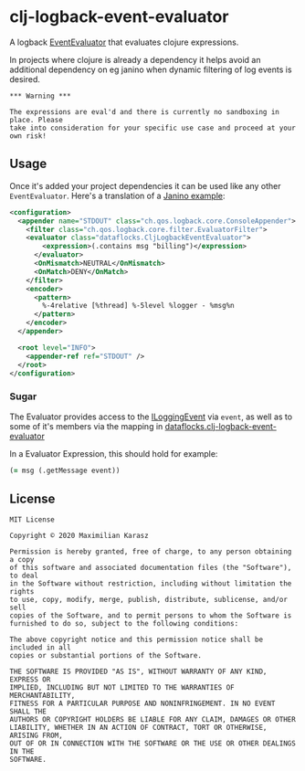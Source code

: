 # clj-logback-event-evaluator

A logback [EventEvaluator](http://logback.qos.ch/manual/filters.html#evalutatorFilter) that evaluates clojure expressions.

In projects where clojure is already a dependency it helps avoid an additional
dependency on eg janino when dynamic filtering of log events is desired.

```
*** Warning ***

The expressions are eval'd and there is currently no sandboxing in place. Please
take into consideration for your specific use case and proceed at your own risk!
```

## Usage

Once it's added your project dependencies it can be used like any other
`EventEvaluator`. Here's a translation of a [Janino example](http://logback.qos.ch/manual/filters.html#JaninoEventEvaluator):

```xml
<configuration>
  <appender name="STDOUT" class="ch.qos.logback.core.ConsoleAppender">
    <filter class="ch.qos.logback.core.filter.EvaluatorFilter">
    <evaluator class="dataflocks.CljLogbackEventEvaluator">
        <expression>(.contains msg "billing")</expression>
      </evaluator>
      <OnMismatch>NEUTRAL</OnMismatch>
      <OnMatch>DENY</OnMatch>
    </filter>
    <encoder>
      <pattern>
        %-4relative [%thread] %-5level %logger - %msg%n
      </pattern>
    </encoder>
  </appender>

  <root level="INFO">
    <appender-ref ref="STDOUT" />
  </root>
</configuration>
```

### Sugar

The Evaluator provides access to the [ILoggingEvent](https://logback.qos.ch/apidocs/ch/qos/logback/classic/spi/ILoggingEvent.html) via `event`,
as well as to some of it's members via the mapping in [dataflocks.clj-logback-event-evaluator](src/dataflocks/clj_logback_event_evaluator.clj#L12)

In a Evaluator Expression, this should hold for example:

```clojure
(= msg (.getMessage event))
```

## License

```
MIT License

Copyright © 2020 Maximilian Karasz

Permission is hereby granted, free of charge, to any person obtaining a copy
of this software and associated documentation files (the "Software"), to deal
in the Software without restriction, including without limitation the rights
to use, copy, modify, merge, publish, distribute, sublicense, and/or sell
copies of the Software, and to permit persons to whom the Software is
furnished to do so, subject to the following conditions:

The above copyright notice and this permission notice shall be included in all
copies or substantial portions of the Software.

THE SOFTWARE IS PROVIDED "AS IS", WITHOUT WARRANTY OF ANY KIND, EXPRESS OR
IMPLIED, INCLUDING BUT NOT LIMITED TO THE WARRANTIES OF MERCHANTABILITY,
FITNESS FOR A PARTICULAR PURPOSE AND NONINFRINGEMENT. IN NO EVENT SHALL THE
AUTHORS OR COPYRIGHT HOLDERS BE LIABLE FOR ANY CLAIM, DAMAGES OR OTHER
LIABILITY, WHETHER IN AN ACTION OF CONTRACT, TORT OR OTHERWISE, ARISING FROM,
OUT OF OR IN CONNECTION WITH THE SOFTWARE OR THE USE OR OTHER DEALINGS IN THE
SOFTWARE.
```